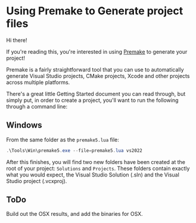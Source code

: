 # Using Premake to Generate project files

Hi there!

If you're reading this, you're interested in using [Premake](https://premake.github.io) to generate your project!

Premake is a fairly straightforward tool that you can use to automatically generate Visual Studio projects, CMake projects, Xcode and other projects across multiple platforms.

There's a great little Getting Started document you can read through, but simply put, in order to create a project, you'll want to run the following through a command line:

## Windows

From the same folder as the `premake5.lua` file:

``` ps1
.\Tools\Win\premake5.exe --file=premake5.lua vs2022
```

After this finishes, you will find two new folders have been created at the root of your project: `Solutions` and `Projects`. These folders contain exactly what you would expect, the Visual Studio Solution  (.sln) and the Visual Studio project (.vcxproj).

## ToDo

Build out the OSX results, and add the binaries for OSX.